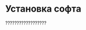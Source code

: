 # Установка софта
[Указана здесь]:https://www.draw.io/#G15vlbcPuDeftojYPo18hu9mE0RcfmdK9c
??????????????????
